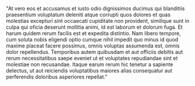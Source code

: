 "At vero eos et accusamus et iusto odio dignissimos ducimus
qui blanditiis praesentium voluptatum deleniti atque corrupti
quos dolores et quas molestias excepturi sint occaecati cupiditate
non provident, similique sunt in culpa qui oficia deserunt mollitia
animi, id est laborum et dolorum fuga. Et harum quidem rerum facilis
est et expedita distintio. Nam libero tempore, cum soluta nobis
eligendi optio cumque nihil impedit quo minus id quod maxime placeat
facere possimus, omnis voluptas assumenda est, omnis dolor
repellendus. Temporibus autem quibusdam et aut officiis debitis aut
rerum necessitatibus saepe eveniet ut et voluptates repudiandae sint
et molestiae non recusandae. Itaque earum rerum hic tenetur a
sapiente delectus, ut aut reiciendis voluptatibus maiores alias
consequatur aut perferendis doloribus asperiores repellat."
